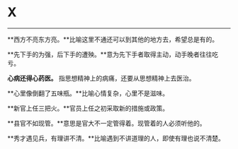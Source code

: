 # X

---

**西方不亮东方亮。**比喻这里不通还可以到其他的地方去，希望总是有的。

**先下手的为强，后下手的遭殃。**意为先下手者取得主动，动手晚者往往吃亏。

**心病还得心药医。** 指思想精神上的病痛，还要从思想精神上去医治。

**心里像倒翻了五味瓶。**比喻心情复杂，心里不是滋味。

**新官上任三把火。**官员上任之初采取新的措施或政策。

**县官不如现管。**意思是官大不一定管得着。现管着的人必须听他的。
 
**秀才遇见兵，有理讲不清。**比喻遇到不讲道理的人，即使有理也说不清楚。

